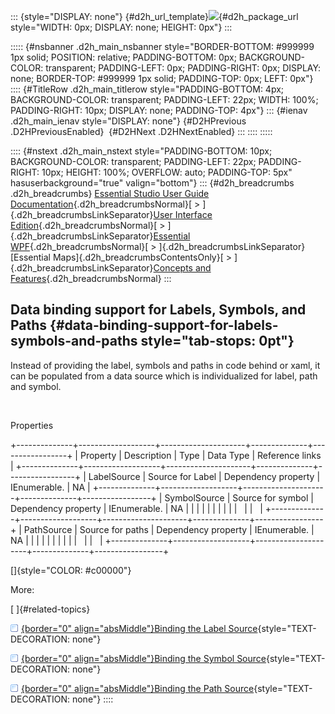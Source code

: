 ::: {style="DISPLAY: none"}
[](ms-xhelp:///?Id=d2h_url_template){#d2h_url_template}![](!package_url!){#d2h_package_url style="WIDTH: 0px; DISPLAY: none; HEIGHT: 0px"}
:::

::::: {#nsbanner .d2h_main_nsbanner style="BORDER-BOTTOM: #999999 1px solid; POSITION: relative; PADDING-BOTTOM: 0px; BACKGROUND-COLOR: transparent; PADDING-LEFT: 0px; PADDING-RIGHT: 0px; DISPLAY: none; BORDER-TOP: #999999 1px solid; PADDING-TOP: 0px; LEFT: 0px"}
:::: {#TitleRow .d2h_main_titlerow style="PADDING-BOTTOM: 4px; BACKGROUND-COLOR: transparent; PADDING-LEFT: 22px; WIDTH: 100%; PADDING-RIGHT: 10px; DISPLAY: none; PADDING-TOP: 4px"}
::: {#ienav .d2h_main_ienav style="DISPLAY: none"}
[](ms-xhelp:///?Id=7e38394a-0bec-40e5-ad80-8d4e8aba962f){#D2HPrevious .D2HPreviousEnabled}  [](ms-xhelp:///?Id=3c0ca016-1198-4a99-8eac-2d5088f8c95a){#D2HNext .D2HNextEnabled}
:::
::::
:::::

:::: {#nstext .d2h_main_nstext style="PADDING-BOTTOM: 10px; BACKGROUND-COLOR: transparent; PADDING-LEFT: 22px; PADDING-RIGHT: 10px; HEIGHT: 100%; OVERFLOW: auto; PADDING-TOP: 5px" hasuserbackground="true" valign="bottom"}
::: {#d2h_breadcrumbs .d2h_breadcrumbs}
[Essential Studio User Guide Documentation](ms-xhelp:///?Id=12457748-09e3-4d74-a240-8e049cedf030){.d2h_breadcrumbsNormal}[ \> ]{.d2h_breadcrumbsLinkSeparator}[User Interface Edition](ms-xhelp:///?Id=c29296b7-531c-413b-a0ec-488ca1f7f669){.d2h_breadcrumbsNormal}[ \> ]{.d2h_breadcrumbsLinkSeparator}[Essential WPF](ms-xhelp:///?Id=7f4f82c5-151c-4262-94d0-75c4626c77bc){.d2h_breadcrumbsNormal}[ \> ]{.d2h_breadcrumbsLinkSeparator}[Essential Maps]{.d2h_breadcrumbsContentsOnly}[ \> ]{.d2h_breadcrumbsLinkSeparator}[Concepts and Features](ms-xhelp:///?Id=11705b50-1209-46fb-bfde-18237d32998e){.d2h_breadcrumbsNormal}
:::

## Data binding support for Labels, Symbols, and Paths {#data-binding-support-for-labels-symbols-and-paths style="tab-stops: 0pt"}

Instead of providing the label, symbols and paths in code behind or xaml, it can be populated from a data source which is individualized for label, path and symbol.

 

Properties

+--------------+-------------------+---------------------+--------------+-----------------+
| Property     | Description       | Type                | Data Type    | Reference links |
+--------------+-------------------+---------------------+--------------+-----------------+
| LabelSource  | Source for Label  | Dependency property | IEnumerable. | NA              |
+--------------+-------------------+---------------------+--------------+-----------------+
| SymbolSource | Source for symbol | Dependency property | IEnumerable. | NA              |
|              |                   |                     |              |                 |
|              |                   |                     |              |                 |
+--------------+-------------------+---------------------+--------------+-----------------+
| PathSource   | Source for paths  | Dependency property | IEnumerable. | NA              |
|              |                   |                     |              |                 |
|              |                   |                     |              |                 |
+--------------+-------------------+---------------------+--------------+-----------------+

[]{style="COLOR: #c00000"} 

More:

[ ]{#related-topics}

[![](button.gif){border="0" align="absMiddle"}Binding the Label Source](ms-xhelp:///?Id=3c0ca016-1198-4a99-8eac-2d5088f8c95a){style="TEXT-DECORATION: none"}

[![](button.gif){border="0" align="absMiddle"}Binding the Symbol Source](ms-xhelp:///?Id=8264aee8-a501-4a00-bf3b-66a552c88092){style="TEXT-DECORATION: none"}

[![](button.gif){border="0" align="absMiddle"}Binding the Path Source](ms-xhelp:///?Id=0b47a36a-2567-4262-8920-2fc9eaa4f83a){style="TEXT-DECORATION: none"}
::::
